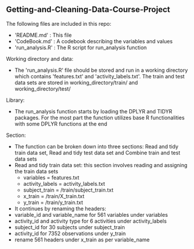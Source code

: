 ## Getting-and-Cleaning-Data-Course-Project

The following files are included in this repo:
- 'README.md' : This file
- 'CodeBook.md' : A codebook describing the variables and values
- 'run_analysis.R' : The R script for run_analysis function

Working directory and data:
- The 'run_analysis.R' file should be stored and run in a working directory which contains 'features.txt' and 'activity_labels.txt'. The train and test data sets are stored in working_directory/train/ and working_directory/test/ 

Library:
- The run_analysis function starts by loading the DPLYR and TIDYR packages. For the most part the function utilizes base R functionalities with some DPLYR functions at the end

Section:
- The function can be broken down into three sections: Read and tidy train data set, Read and tidy test data set and Combine train and test data sets
- Read and tidy train data set: this section involves reading and assigning the train data sets
  - variables = features.txt
  - activity_labels = activity_labels.txt
  - subject_train = /train/subject_train.txt
  - x_train = /train/X_train.txt 
  - y_train = /train/y_train.txt
 - It continues by renaming the headers:
  - variable_id and variable_name for 561 variables under variables
  - activity_id and activity type for 6 activities under activity_labels
  - subject_id for 30 subjects under subject_train
  - activity_id for 7352 observations under y_train
  - rename 561 headers under x_train as per variable_name


